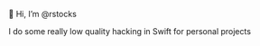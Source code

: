 👋 Hi, I’m @rstocks

I do some really low quality hacking in Swift for personal projects

<!---
rstocks/rstocks is a ✨ special ✨ repository because its `README.md` (this file) appears on your GitHub profile.
You can click the Preview link to take a look at your changes.
--->
